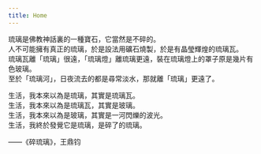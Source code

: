 ```yaml
---
title: Home
---
```


琉璃是佛教神話裏的一種寶石，它當然是不碎的。  
人不可能擁有真正的琉璃，於是設法用礦石燒製，於是有晶瑩輝煌的琉璃瓦。  
琉璃瓦離「琉璃」很遠，「琉璃燈」離琉璃更遠，裝在琉璃燈上的罩子原是幾片有色玻璃。  
至於「琉璃河」，日夜流去的都是尋常淡水，那就離「琉璃」更遠了。　　

生活，我本來以為是琉璃，其實是琉璃瓦。  
生活，我本來以為是琉璃瓦，其實是玻璃。  
生活，我本來以為是玻璃，其實是一河閃爍的波光。  
生活，我終於發覺它是琉璃，是碎了的琉璃。

——《碎琉璃》，王鼎钧
